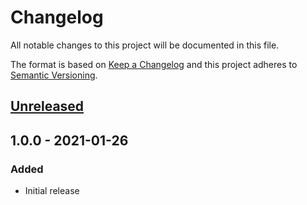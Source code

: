 # Changelog

All notable changes to this project will be documented in this file.

The format is based on [Keep a Changelog](http://keepachangelog.com/)
and this project adheres to [Semantic Versioning](http://semver.org/).

## [Unreleased]

## 1.0.0 - 2021-01-26
### Added
- Initial release

[Unreleased]: https://github.com/ggoodman/kacl/compare/v1.0.0...HEAD
